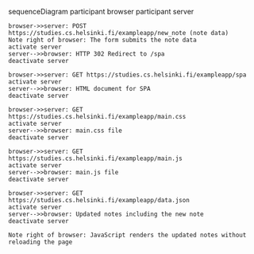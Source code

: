 sequenceDiagram
    participant browser
    participant server

    browser->>server: POST https://studies.cs.helsinki.fi/exampleapp/new_note (note data)
    Note right of browser: The form submits the note data 
    activate server
    server-->>browser: HTTP 302 Redirect to /spa
    deactivate server

    browser->>server: GET https://studies.cs.helsinki.fi/exampleapp/spa
    activate server
    server-->>browser: HTML document for SPA
    deactivate server

    browser->>server: GET https://studies.cs.helsinki.fi/exampleapp/main.css
    activate server
    server-->>browser: main.css file
    deactivate server

    browser->>server: GET https://studies.cs.helsinki.fi/exampleapp/main.js
    activate server
    server-->>browser: main.js file
    deactivate server

    browser->>server: GET https://studies.cs.helsinki.fi/exampleapp/data.json
    activate server
    server-->>browser: Updated notes including the new note
    deactivate server

    Note right of browser: JavaScript renders the updated notes without reloading the page
